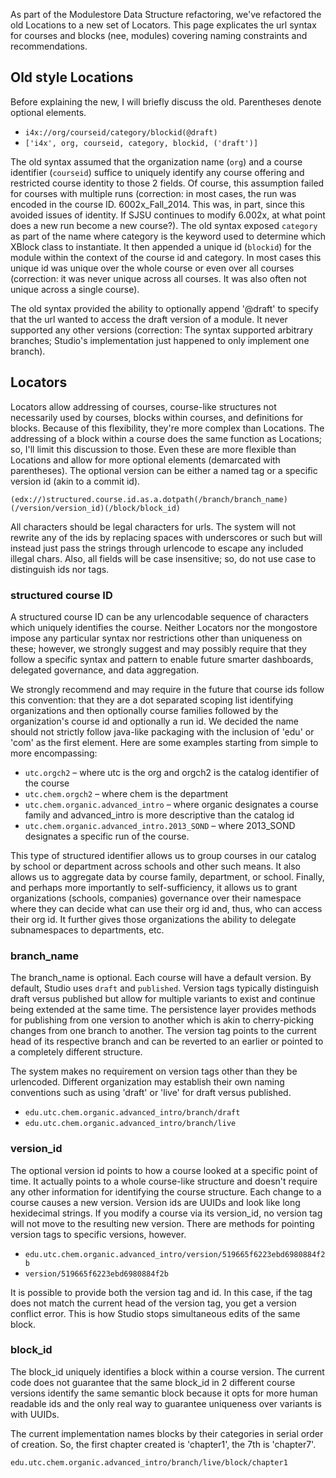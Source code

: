 As part of the Modulestore Data Structure refactoring, we've refactored the old Locations to a new set of Locators. This page explicates the url syntax for courses and blocks (nee, modules) covering naming constraints and recommendations.

## Old style Locations

Before explaining the new, I will briefly discuss the old. Parentheses denote optional elements.

* `i4x://org/courseid/category/blockid(@draft)`
* `['i4x', org, courseid, category, blockid, ('draft')]`

The old syntax assumed that the organization name (`org`) and a course identifier (`courseid`) suffice to uniquely identify any course offering and restricted course identity to those 2 fields. Of course, this assumption failed for courses with multiple runs (correction: in most cases, the run was encoded in the course ID. 6002x_Fall_2014. This was, in part, since this avoided issues of identity. If SJSU continues to modify 6.002x, at what point does a new run become a new course?). The old syntax exposed `category` as part of the name where category is the keyword used to determine which XBlock class to instantiate. It then appended a unique id (`blockid`) for the module within the context of the course id and category. In most cases this unique id was unique over the whole course or even over all courses (correction: it was never unique across all courses. It was also often not unique across a single course).

The old syntax provided the ability to optionally append '@draft' to specify that the url wanted to access the draft version of a module. It never supported any other versions (correction: The syntax supported arbitrary branches; Studio's implementation just happened to only implement one branch).

## Locators

Locators allow addressing of courses, course-like structures not necessarily used by courses, blocks within courses, and definitions for blocks. Because of this flexibility, they're more complex than Locations. The addressing of a block within a course does the same function as Locations; so, I'll limit this discussion to those. Even these are more flexible than Locations and allow for more optional elements (demarcated with parentheses). The optional version can be either a named tag or a specific version id (akin to a commit id).

`(edx://)structured.course.id.as.a.dotpath(/branch/branch_name)(/version/version_id)(/block/block_id)`

All characters should be legal characters for urls. The system will not rewrite any of the ids by replacing spaces with underscores or such but will instead just pass the strings through urlencode to escape any included illegal chars. Also, all fields will be case insensitive; so, do not use case to distinguish ids nor tags.

### structured course ID

A structured course ID can be any urlencodable sequence of characters which uniquely identifies the course. Neither Locators nor the mongostore impose any particular syntax nor restrictions other than uniqueness on these; however, we strongly suggest and may possibly require that they follow a specific syntax and pattern to enable future smarter dashboards, delegated governance, and data aggregation.

We strongly recommend and may require in the future that course ids follow this convention: that they are a dot separated scoping list identifying organizations and then optionally course families followed by the organization's course id and optionally a run id. We decided the name should not strictly follow java-like packaging with the inclusion of 'edu' or 'com' as the first element. Here are some examples starting from simple to more encompassing:

* `utc.orgch2` – where utc is the org and orgch2 is the catalog identifier of the course
* `utc.chem.orgch2` – where chem is the department
* `utc.chem.organic.advanced_intro` – where organic designates a course family and advanced_intro is more descriptive than the catalog id
* `utc.chem.organic.advanced_intro.2013_SOND` – where 2013_SOND designates a specific run of the course.

This type of structured identifier allows us to group courses in our catalog by school or department across schools and other such means. It also allows us to aggregate data by course family, department, or school. Finally, and perhaps more importantly to self-sufficiency, it allows us to grant organizations (schools, companies) governance over their namespace where they can decide what can use their org id and, thus, who can access their org id. It further gives those organizations the ability to delegate subnamespaces to departments, etc.

### branch_name

The branch_name is optional. Each course will have a default version. By default, Studio uses `draft` and `published`. Version tags typically distinguish draft versus published but allow for multiple variants to exist and continue being extended at the same time. The persistence layer provides methods for publishing from one version to another which is akin to cherry-picking changes from one branch to another. The version tag points to the current head of its respective branch and can be reverted to an earlier or pointed to a completely different structure.

The system makes no requirement on version tags other than they be urlencoded. Different organization may establish their own naming conventions such as using 'draft' or 'live' for draft versus published.

* `edu.utc.chem.organic.advanced_intro/branch/draft`
* `edu.utc.chem.organic.advanced_intro/branch/live`

### version_id

The optional version id points to how a course looked at a specific point of time. It actually points to a whole course-like structure and doesn't require any other information for identifying the course structure. Each change to a course causes a new version. Version ids are UUIDs and look like long hexidecimal strings. If you modify a course via its version_id, no version tag will not move to the resulting new version. There are methods for pointing version tags to specific versions, however.

* `edu.utc.chem.organic.advanced_intro/version/519665f6223ebd6980884f2b`
* `version/519665f6223ebd6980884f2b`

It is possible to provide both the version tag and id. In this case, if the tag does not match the current head of the version tag, you get a version conflict error. This is how Studio stops simultaneous edits of the same block.

### block_id

The block_id uniquely identifies a block within a course version. The current code does not guarantee that the same block_id in 2 different course versions identify the same semantic block because it opts for more human readable ids and the only real way to guarantee uniqueness over variants is with UUIDs.

The current implementation names blocks by their categories in serial order of creation. So, the first chapter created is 'chapter1', the 7th is 'chapter7'.

`edu.utc.chem.organic.advanced_intro/branch/live/block/chapter1`
